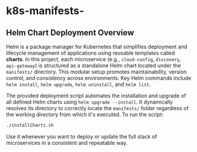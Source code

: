 # k8s-manifests-

## Helm Chart Deployment Overview

Helm is a package manager for Kubernetes that simplifies deployment and lifecycle management of applications using reusable templates called **charts**. In this project, each microservice (e.g., `cloud-config`, `discovery`, `api-gateway`) is structured as a standalone Helm chart located under the `manifests/` directory. This modular setup promotes maintainability, version control, and consistency across environments. Key Helm commands include `helm install`, `helm upgrade`, `helm uninstall`, and `helm list`.

The provided deployment script automates the installation and upgrade of all defined Helm charts using `helm upgrade --install`. It dynamically resolves its directory to correctly locate the `manifests/` folder regardless of the working directory from which it's executed. To run the script:

```bash
./installCharts.sh
```

Use it whenever you want to deploy or update the full stack of microservices in a consistent and repeatable way.
